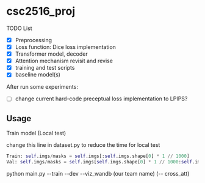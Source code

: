 # csc2516_proj

TODO List

- [x] Preprocessing
- [x] Loss function: Dice loss implementation
- [x] Transformer model, decoder
- [x] Attention mechanism revisit and revise
- [x] training and test scripts
- [x] baseline model(s)

After run some experiments:

- [ ] change current hard-code preceptual loss implementation to LPIPS?

## Usage

Train model (Local test)

change this line in dataset.py to reduce the time for local test

```python
Train: self.imgs/masks = self.imgs[:self.imgs.shape[0] * 1 // 1000]
Val: self.imgs/masks = self.imgs[self.imgs.shape[0] * 1 // 1000:self.imgs.shape[0] * 2 // 1000]
```


python main.py --train --dev --viz_wandb (our team name) (-- cross_att)
